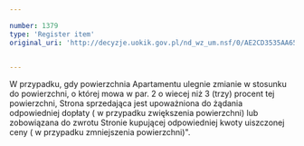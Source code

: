 ```yaml
---

number: 1379
type: 'Register item'
original_uri: 'http://decyzje.uokik.gov.pl/nd_wz_um.nsf/0/AE2CD3535AA6530DC12574470043E48E?OpenDocument'


---
```


W przypadku, gdy powierzchnia Apartamentu ulegnie zmianie w stosunku do powierzchni, o której mowa w par. 2 o wiecej niż 3 (trzy) procent tej powierzchni, Strona sprzedająca jest upoważniona do żądania odpowiedniej dopłaty ( w przypadku zwiększenia powierzchni) lub zobowiązana do zwrotu Stronie kupującej odpowiedniej kwoty uiszczonej ceny ( w przypadku zmniejszenia powierzchni)".
